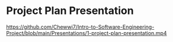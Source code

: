 # Project Plan Presentation





https://github.com/Chewwi7/Intro-to-Software-Engineering-Project/blob/main/Presentations/1-project-plan-presentation.mp4
